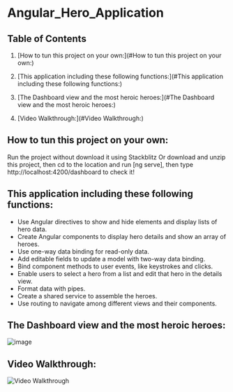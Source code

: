 # Angular_Hero_Application  
## Table of Contents
1. [How to tun this project on your own:](#How to tun this project on your own:)

2. [This application including these following functions:](#This application including these following functions:)
3. [The Dashboard view and the most heroic heroes:](#The Dashboard view and the most heroic heroes:)
4. [Video Walkthrough:](#Video Walkthrough:)
## How to tun this project on your own:  
Run the project without download it using Stackblitz
Or download and unzip this project, then cd to the location and run [ng serve], then type http://localhost:4200/dashboard to check it!

## This application including these following functions:
   - Use Angular directives to show and hide elements and display lists of hero data.
   - Create Angular components to display hero details and show an array of heroes.
   - Use one-way data binding for read-only data.
   - Add editable fields to update a model with two-way data binding.
   - Bind component methods to user events, like keystrokes and clicks.
   - Enable users to select a hero from a list and edit that hero in the details view.
   - Format data with pipes.
   - Create a shared service to assemble the heroes.
   - Use routing to navigate among different views and their components.
## The Dashboard view and the most heroic heroes:
![image](https://github.com/XiaoyangJin/Angular_Hero_Application/assets/90944062/709da6c7-b903-4426-868a-774d7ad34f63)

## Video Walkthrough:
<img src='https://i.imgur.com/eXnlwlv.gif' title='Video Walkthrough' width='' alt='Video Walkthrough' />
